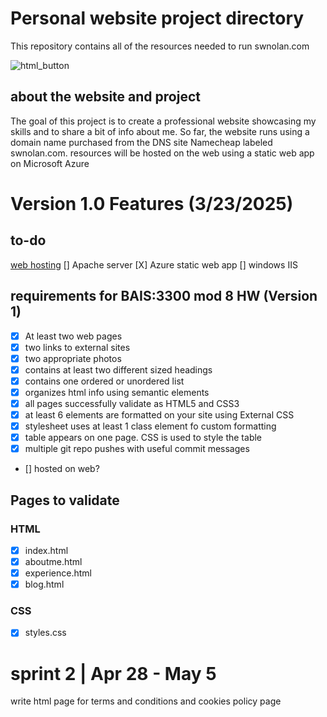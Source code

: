 # Personal website project directory
This repository contains all of the resources needed to run swnolan.com

![html_button](https://img.shields.io/html5/v/html5.svg?logo=html5)

## about the website and project
The goal of this project is to create a professional website showcasing my skills and to share a bit of info about me. So far, the website runs using a domain name purchased from the DNS site Namecheap labeled swnolan.com. resources will be hosted on the web using a static web app on Microsoft Azure

# Version 1.0 Features (3/23/2025)
## to-do
<u>web hosting</u>
[] Apache server
[X] Azure static web app
[] windows IIS

## requirements for BAIS:3300 mod 8 HW (Version 1)
- [x] At least two web pages
- [X] two links to external sites
- [x] two appropriate photos
- [x] contains at least two different sized headings
- [x] contains one ordered or unordered list
- [x] organizes html info using semantic elements
- [X] all pages successfully validate as HTML5 and CSS3
- [x] at least 6 elements are formatted on your site using External CSS
- [x] stylesheet uses at least 1 class element fo custom formatting
- [X] table appears on one page. CSS is used to style the table
- [x] multiple git repo pushes with useful commit messages
- [] hosted on web?

## Pages to validate
### HTML
- [X] index.html
- [X] aboutme.html
- [X] experience.html
- [X] blog.html

### CSS
- [X] styles.css

# sprint 2 | Apr 28 - May 5
write html page for terms and conditions and cookies policy page
